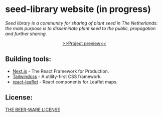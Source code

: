 # seed-library website (in progress)
*Seed library is a community for sharing of plant seed in The Netherlands: the main purpose is to disseminate plant seed to the public, propagation and further sharing.* 

<div align="center">
<a href="https://seed-library.vercel.app/">>>Project preview<<</a>
</div>

## Building tools:

- [Next.js](https://nextjs.org/) - The React Framework for Production.
- [Tailwindcss](https://tailwindcss.com/) - A utility-first CSS framework.
- [react-leaflet](https://react-leaflet.js.org/) - React components for Leaflet maps.

## License:
[THE BEER-WARE LICENSE](https://en.wikipedia.org/wiki/Beerware)
